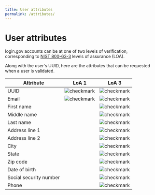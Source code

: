 ```yaml
---
title: User attributes
permalink: /attributes/
---
```


# User attributes

login.gov accounts can be at one of two levels of verification, corresponding to [NIST 800-63-3](https://pages.nist.gov/800-63-3/) levels of assurance (LOA).

Along with the user's UUID, here are the attributes that can be requested when a user is validated.

| Attribute              | LoA 1 | LoA 3 |
| ---------------------- | ----- | ----- |
| UUID                   | <img src="{{ site.baseurl}}/assets/img/check.svg" alt="checkmark"> | <img src="{{ site.baseurl}}/assets/img/check.svg" alt="checkmark"> |
| Email                  | <img src="{{ site.baseurl}}/assets/img/check.svg" alt="checkmark"> | <img src="{{ site.baseurl}}/assets/img/check.svg" alt="checkmark"> |
| First name             |       | <img src="{{ site.baseurl}}/assets/img/check.svg" alt="checkmark"> |
| Middle name            |       | <img src="{{ site.baseurl}}/assets/img/check.svg" alt="checkmark"> |
| Last name              |       | <img src="{{ site.baseurl}}/assets/img/check.svg" alt="checkmark"> |
| Address line 1         |       | <img src="{{ site.baseurl}}/assets/img/check.svg" alt="checkmark"> |
| Address line 2         |       | <img src="{{ site.baseurl}}/assets/img/check.svg" alt="checkmark"> |
| City                   |       | <img src="{{ site.baseurl}}/assets/img/check.svg" alt="checkmark"> |
| State                  |       | <img src="{{ site.baseurl}}/assets/img/check.svg" alt="checkmark"> |
| Zip code               |       | <img src="{{ site.baseurl}}/assets/img/check.svg" alt="checkmark"> |
| Date of birth          |       | <img src="{{ site.baseurl}}/assets/img/check.svg" alt="checkmark"> |
| Social security number |       | <img src="{{ site.baseurl}}/assets/img/check.svg" alt="checkmark"> |
| Phone                  |       | <img src="{{ site.baseurl}}/assets/img/check.svg" alt="checkmark"> |
